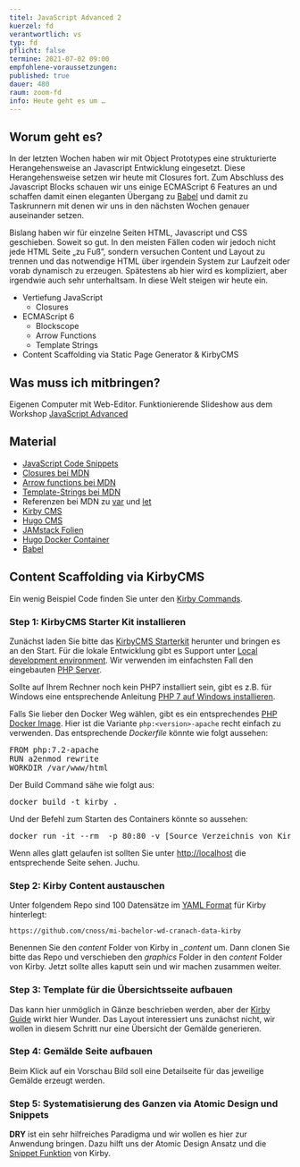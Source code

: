 ```yaml
---
titel: JavaScript Advanced 2
kuerzel: fd
verantwortlich: vs
typ: fd
pflicht: false
termine: 2021-07-02 09:00
empfohlene-voraussetzungen: 
published: true
dauer: 480
raum: zoom-fd
info: Heute geht es um …
---
```


## Worum geht es?
In der letzten Wochen haben wir mit Object Prototypes eine strukturierte Herangehensweise an Javascript Entwicklung eingesetzt. Diese Herangehensweise setzen wir heute mit Closures fort. Zum Abschluss des Javascript Blocks schauen wir uns einige ECMAScript 6 Features an und schaffen damit einen eleganten Übergang zu [Babel](http://bit.ly/2KqnIEj) und damit zu Taskrunnern mit denen wir uns in den nächsten Wochen genauer auseinander setzen.

Bislang haben wir für einzelne Seiten HTML, Javascript und CSS geschieben. Soweit so gut. In den meisten Fällen coden wir jedoch nicht jede HTML Seite „zu Fuß”, sondern versuchen Content und Layout zu trennen und das notwendige HTML über irgendein System zur Laufzeit oder vorab dynamisch zu erzeugen. Spätestens ab hier wird es kompliziert, aber irgendwie auch sehr unterhaltsam. In diese Welt steigen wir heute ein.

* Vertiefung JavaScript
  * Closures
* ECMAScript 6
  * Blockscope
  * Arrow Functions
  * Template Strings
* Content Scaffolding via Static Page Generator & KirbyCMS


## Was muss ich mitbringen?
Eigenen Computer mit Web-Editor.
Funktionierende Slideshow aus dem Workshop [JavaScript Advanced](/mi-bachelor-webdevelopment/lehrveranstaltungen/fd1-05-10/)

## Material
* [JavaScript Code Snippets](../../material/frontend-development-1/javascript-codesnippets.zip/)
* [Closures bei MDN](https://developer.mozilla.org/en-US/docs/Web/JavaScript/Closures)
* [Arrow functions bei MDN](https://developer.mozilla.org/en-US/docs/Web/JavaScript/Reference/Functions/Arrow_functions)
* [Template-Strings bei MDN](https://developer.mozilla.org/en-US/docs/Web/JavaScript/Reference/Template_literals)
* Referenzen bei MDN zu [var](https://developer.mozilla.org/de/docs/Web/JavaScript/Reference/Statements/var) und [let](https://developer.mozilla.org/de/docs/Web/JavaScript/Reference/Statements/let)
* [Kirby CMS](https://getkirby.com/)
* [Hugo CMS](https://gohugo.io/)
* [JAMstack Folien](../../material/frontend-development-2/jam-stack/)
* [Hugo Docker Container](https://github.com/th-koeln/mi-bachelor-webdevelopment-docker)
* [Babel](https://babeljs.io/)

## Content Scaffolding via KirbyCMS

Ein wenig Beispiel Code finden Sie unter den [Kirby Commands](../../codesnippets/kirby-commands/). 

### Step 1: KirbyCMS Starter Kit installieren

Zunächst laden Sie bitte das [KirbyCMS Starterkit](https://getkirby.com/try) herunter und bringen es an den Start. Für die lokale Entwicklung gibt es Support unter [Local development environment](https://getkirby.com/docs/cookbook/setup/development-environment). Wir verwenden im einfachsten Fall den eingebauten [PHP Server](https://getkirby.com/docs/cookbook/setup/development-environment#php-s-built-in-server). 

Sollte auf Ihrem Rechner noch kein PHP7 installiert sein, gibt es z.B. für Windows eine entsprechende Anleitung [PHP 7 auf Windows installieren](https://www.segal-online.de/php-7-auf-windows-installieren/).

Falls Sie lieber den Docker Weg wählen, gibt es ein entsprechendes [PHP Docker Image](https://hub.docker.com/_/php). Hier ist die Variante `php:<version>-apache` recht einfach zu verwenden. Das entsprechende *Dockerfile* könnte wie folgt aussehen:

<pre>
FROM php:7.2-apache
RUN a2enmod rewrite
WORKDIR /var/www/html
</pre>

Der Build Command sähe wie folgt aus:

<pre>
docker build -t kirby .
</pre>

Und der Befehl zum Starten des Containers könnte so aussehen:

<pre>
docker run -it --rm  -p 80:80 -v [Source Verzeichnis von Kirby]:/var/www/html kirby
</pre>
 
Wenn alles glatt gelaufen ist sollten Sie unter [http://localhost](http://localhost) die entsprechende Seite sehen. Juchu.

### Step 2: Kirby Content austauschen

Unter folgendem Repo sind 100 Datensätze im [YAML Format](https://tttool.readthedocs.io/de/latest/yaml-referenz.html) für Kirby hinterlegt:

`https://github.com/cnoss/mi-bachelor-wd-cranach-data-kirby`

Benennen Sie den *content* Folder von Kirby in *_content* um. Dann clonen Sie bitte das Repo und verschieben den *graphics* Folder in den *content* Folder von Kirby. Jetzt sollte alles kaputt sein und wir machen zusammen weiter.

### Step 3: Template für die Übersichtsseite aufbauen

Das kann hier unmöglich in Gänze beschrieben werden, aber der [Kirby Guide](https://getkirby.com/docs/guide) wirkt hier Wunder. Das Layout interessiert uns zunächst nicht, wir wollen in diesem Schritt nur eine Übersicht der Gemälde generieren.

### Step 4: Gemälde Seite aufbauen

Beim Klick auf ein Vorschau Bild soll eine Detailseite für das jeweilige Gemälde erzeugt werden.

### Step 5: Systematisierung des Ganzen via Atomic Design und Snippets

**DRY** ist ein sehr hilfreiches Paradigma und wir wollen es hier zur Anwendung bringen. Dazu hilft uns der Atomic Design Ansatz und die [Snippet Funktion](https://getkirby.com/docs/guide/templates/snippets) von Kirby.
